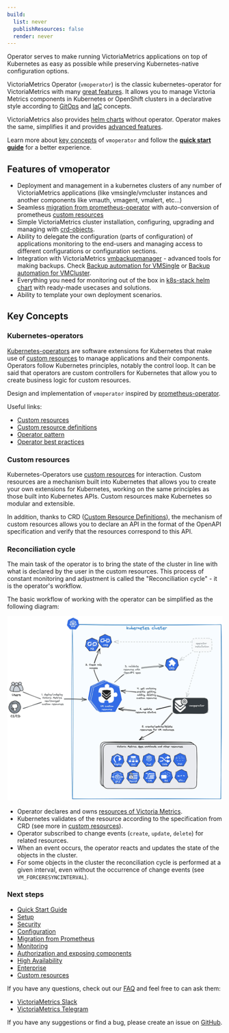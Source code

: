 ```yaml
---
build:
  list: never
  publishResources: false
  render: never
---
```

Operator serves to make running VictoriaMetrics applications on top of Kubernetes as easy as possible while preserving Kubernetes-native configuration options.

VictoriaMetrics Operator (`vmoperator`) is the classic kubernetes-operator for VictoriaMetrics with many [great features](#features-of-vmoperator).
It allows you to manage Victoria Metrics components in Kubernetes or OpenShift clusters
in a declarative style according to [GitOps](https://www.redhat.com/en/topics/devops/what-is-gitops)
and [IaC](https://en.wikipedia.org/wiki/Infrastructure_as_code) concepts.

VictoriaMetrics also provides [helm charts](https://docs.victoriametrics.com/helm) without operator.
Operator makes the same, simplifies it and provides [advanced features](#features-of-vmoperator).

Learn more about [key concepts](#key-concepts) of `vmoperator` and follow the **[quick start guide](https://docs.victoriametrics.com/operator/quick-start/)** for a better experience.

## Features of vmoperator

- Deployment and management in a kubernetes clusters of any number of VictoriaMetrics applications (like vmsingle/vmcluster instances and another components like vmauth, vmagent, vmalert, etc...)
- Seamless [migration from prometheus-operator](https://docs.victoriametrics.com/operator/integrations/prometheus/) with auto-conversion of prometheus [custom resources](#custom-resources)
- Simple VictoriaMetrics cluster installation, configuring, upgrading and managing with [crd-objects](https://docs.victoriametrics.com/operator/resources/).
- Ability to delegate the configuration (parts of configuration) of applications monitoring to the end-users and managing access to different configurations or configuration sections.
- Integration with VictoriaMetrics [vmbackupmanager](https://docs.victoriametrics.com/vmbackupmanager/) - advanced tools for making backups. Check [Backup automation for VMSingle](https://docs.victoriametrics.com/operator/resources/vmsingle#backup-automation) or [Backup automation for VMCluster](https://docs.victoriametrics.com/operator/resources/vmcluster#backup-automation).
- Everything you need for monitoring out of the box in [k8s-stack helm chart](https://docs.victoriametrics.com/helm/victoriametrics-k8s-stack/) with ready-made usecases and solutions.
- Ability to template your own deployment scenarios.

## Key Concepts

### Kubernetes-operators

[Kubernetes-operators](https://kubernetes.io/docs/concepts/extend-kubernetes/operator/) are software extensions
for Kubernetes that make use of [custom resources](#custom-resources) to manage applications and their components.
Operators follow Kubernetes principles, notably the control loop.
It can be said that operators are custom controllers for Kubernetes that allow you to create business logic for custom resources.

Design and implementation of `vmoperator` inspired by [prometheus-operator](https://github.com/prometheus-operator/prometheus-operator).

Useful links:
- [Custom resources](https://kubernetes.io/docs/concepts/extend-kubernetes/api-extension/custom-resources/)
- [Custom resource definitions](https://kubernetes.io/docs/tasks/extend-kubernetes/custom-resources/custom-resource-definitions/)
- [Operator pattern](https://kubernetes.io/docs/concepts/extend-kubernetes/operator/)
- [Operator best practices](https://sdk.operatorframework.io/docs/best-practices/)

### Custom resources

Kubernetes-Operators use [custom resources](https://kubernetes.io/docs/concepts/extend-kubernetes/api-extension/custom-resources/)
for interaction. Custom resources are a mechanism built into Kubernetes that allows you to create your own extensions for Kubernetes,
working on the same principles as those built into Kubernetes APIs. Custom resources make Kubernetes so modular and extensible.

In addition, thanks to CRD ([Custom Resource Definitions](https://kubernetes.io/docs/tasks/extend-kubernetes/custom-resources/custom-resource-definitions/)),
the mechanism of custom resources allows you to declare an API in the format of the OpenAPI specification and verify that the resources correspond to this API.

### Reconciliation cycle

The main task of the operator is to bring the state of the cluster in line with what is declared by the user in the custom resources.
This process of constant monitoring and adjustment is called the "Reconciliation cycle" - it is the operator's workflow.

The basic workflow of working with the operator can be simplified as the following diagram:

![operator workflow](./README_operator-workflow.webp)

- Operator declares and owns [resources of Victoria Metrics](https://docs.victoriametrics.com/operator/resources/).
- Kubernetes validates of the resource according to the specification from CRD (see more in [custom resources](#custom-resources)).
- Operator subscribed to change events (`create`, `update`, `delete`) for related resources.
- When an event occurs, the operator reacts and updates the state of the objects in the cluster.
- For some objects in the cluster the reconciliation cycle is performed at a given interval, even without the occurrence of change events (see `VM_FORCERESYNCINTERVAL`).

### Next steps
- [Quick Start Guide](https://docs.victoriametrics.com/operator/quick-start/)
- [Setup](https://docs.victoriametrics.com/operator/setup/)
- [Security](https://docs.victoriametrics.com/operator/security/)
- [Configuration](https://docs.victoriametrics.com/operator/configuration/)
- [Migration from Prometheus](https://docs.victoriametrics.com/operator/integrations/prometheus/)
- [Monitoring](https://docs.victoriametrics.com/operator/monitoring/)
- [Authorization and exposing components](https://docs.victoriametrics.com/operator/auth/)
- [High Availability](https://docs.victoriametrics.com/operator/high-availability/)
- [Enterprise](https://docs.victoriametrics.com/operator/enterprise/)
- [Custom resources](https://docs.victoriametrics.com/operator/resources/)

If you have any questions, check out our [FAQ](https://docs.victoriametrics.com/operator/faq/)
and feel free to can ask them:
- [VictoriaMetrics Slack](https://victoriametrics.slack.com/)
- [VictoriaMetrics Telegram](https://t.me/VictoriaMetrics_en)

If you have any suggestions or find a bug, please create an issue
on [GitHub](https://github.com/VictoriaMetrics/operator/issues/new).
